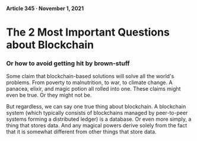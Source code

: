 #### Article 345 · November 1, 2021

# The 2 Most Important Questions about Blockchain

### Or how to avoid getting hit by brown-stuff

Some claim that blockchain-based solutions will solve all the world's problems. From poverty to malnutrition, to war, to climate change. A panacea, elixir, and magic potion all rolled into one. These claims might even be true. Or they might not be.

But regardless, we can say one true thing about blockchain. A blockchain system (which typically consists of blockchains managed by peer-to-peer systems forming a distributed ledger) is a database. Or even more simply, a thing that stores data. And any magical powers derive solely from the fact that it is somewhat different from other things that store data.